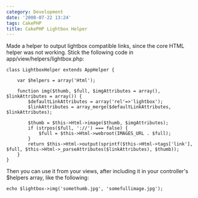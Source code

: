 ```yaml
---
category: Development
date: '2008-07-22 13:24'
tags: CakePHP
title: CakePHP Lightbox Helper
---
```


Made a helper to output lightbox compatible links, since the core HTML
helper was not working. Stick the following code in
app/view/helpers/lightbox.php:

``` {.sourceCode .php}
class LightboxHelper extends AppHelper {

    var $helpers = array('Html');

    function img($thumb, $full, $imgAttributes = array(), $linkAttributes = array()) {
        $defaultLinkAttributes = array('rel'=>'lightbox');
        $linkAttributes = array_merge($defaultLinkAttributes, $linkAttributes);

        $thumb = $this->Html->image($thumb, $imgAttributes);
        if (strpos($full, '://') === false) {
            $full = $this->Html->webroot(IMAGES_URL . $full);
        }
        return $this->Html->output(sprintf($this->Html->tags['link'], $full, $this->Html->_parseAttributes($linkAttributes), $thumb));
    }
}
```

Then you can use it from your views, after including it in your
controller's \$helpers array, like the following:

``` {.sourceCode .php}
echo $lightbox->img('somethumb.jpg', 'somefullimage.jpg');
```
